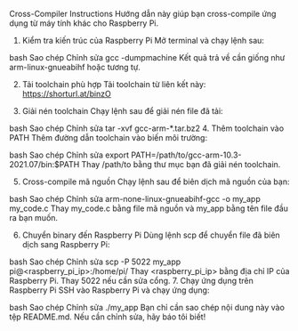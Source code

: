 Cross-Compiler Instructions
Hướng dẫn này giúp bạn cross-compile ứng dụng từ máy tính khác cho Raspberry Pi.

1. Kiểm tra kiến trúc của Raspberry Pi
Mở terminal và chạy lệnh sau:

bash
Sao chép
Chỉnh sửa
gcc -dumpmachine
Kết quả trả về cần giống như arm-linux-gnueabihf hoặc tương tự.

2. Tải toolchain phù hợp
Tải toolchain từ liên kết này:
https://shorturl.at/binzO

3. Giải nén toolchain
Chạy lệnh sau để giải nén file đã tải:

bash
Sao chép
Chỉnh sửa
tar -xvf gcc-arm-*.tar.bz2
4. Thêm toolchain vào PATH
Thêm đường dẫn toolchain vào biến môi trường:

bash
Sao chép
Chỉnh sửa
export PATH=/path/to/gcc-arm-10.3-2021.07/bin:$PATH
Thay /path/to bằng thư mục bạn đã giải nén toolchain.

5. Cross-compile mã nguồn
Chạy lệnh sau để biên dịch mã nguồn của bạn:

bash
Sao chép
Chỉnh sửa
arm-none-linux-gnueabihf-gcc -o my_app my_code.c
Thay my_code.c bằng file mã nguồn và my_app bằng tên file đầu ra bạn muốn.

6. Chuyển binary đến Raspberry Pi
Dùng lệnh scp để chuyển file đã biên dịch sang Raspberry Pi:

bash
Sao chép
Chỉnh sửa
scp -P 5022 my_app pi@<raspberry_pi_ip>:/home/pi/
Thay <raspberry_pi_ip> bằng địa chỉ IP của Raspberry Pi.
Thay 5022 nếu cần sửa cổng.
7. Chạy ứng dụng trên Raspberry Pi
SSH vào Raspberry Pi và chạy ứng dụng:

bash
Sao chép
Chỉnh sửa
./my_app
Bạn chỉ cần sao chép nội dung này vào tệp README.md. Nếu cần chỉnh sửa, hãy báo tôi biết!
